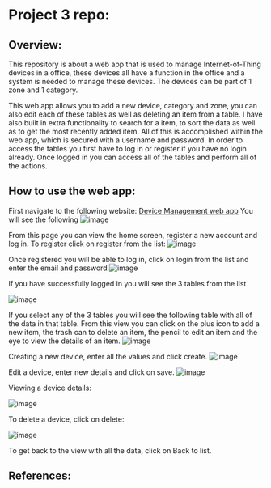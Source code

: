 # Project 3 repo:

## Overview:
This repository is about a web app that is used to manage Internet-of-Thing devices in a office, these devices all have a function in the office and a system is needed to manage these devices. The devices can be part of 1 zone and 1 category. 

This web app allows you to add a new device, category and zone, you can also edit each of these tables as well as deleting an item from a table. I have also built in extra functionality to search for a item, to sort the data as well as to get the most recently added item. All of this is accomplished within the web app, which is secured with a username and password. In order to access the tables you first have to log in or register if you have no login already. Once logged in you can access all of the tables and perform all of the actions.
## How to use the web app:
First navigate to the following website: [Device Management web app](https://devicemanagementwebapp2022.azurewebsites.net/)
You will see the following
![image](https://user-images.githubusercontent.com/90188915/192716037-1a62a2f5-8f87-4e79-ba8a-a4b03e7d5044.png)

From this page you can view the home screen, register a new account and log in. To register click on register from the list: ![image](https://user-images.githubusercontent.com/90188915/192716374-8bc6940f-530a-4836-9655-046afb90a495.png)

Once registered you will be able to log in, click on login from the list and enter the email and password ![image](https://user-images.githubusercontent.com/90188915/192716612-b50092d6-846c-4e3a-aaad-6b09a7b610ba.png)

If you have successfully logged in you will see the 3 tables from the list

![image](https://user-images.githubusercontent.com/90188915/192716945-9533248c-efb5-47d3-b646-443deef7f6ef.png)

If you select any of the 3 tables you will see the following table with all of the data in that table. From this view you can click on the plus icon to add a new item, the trash can to delete an item, the pencil to edit an item and the eye to view the details of an item. 
![image](https://user-images.githubusercontent.com/90188915/192717688-331f81b0-e64c-42f3-8382-6a2394f32487.png)

Creating a new device, enter all the values and click create.
![image](https://user-images.githubusercontent.com/90188915/192719511-b5d7e1ea-498f-40b5-9fda-709221ca5b91.png)

Edit a device, enter new details and click on save.
![image](https://user-images.githubusercontent.com/90188915/192719710-f6f5a3d9-b14e-4c86-9ad5-97703b5207c6.png)

Viewing a device details:

![image](https://user-images.githubusercontent.com/90188915/192719840-6c5a714c-0b95-488f-ad3c-3ff68b3f74fe.png)

To delete a device, click on delete:

![image](https://user-images.githubusercontent.com/90188915/192720191-d0106719-bdf9-4d34-96b4-7c0d20af7117.png)

To get back to the view with all the data, click on Back to list.
## References:

